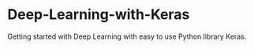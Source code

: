 # Deep-Learning-with-Keras
Getting started with Deep Learning with easy to use Python library Keras.
